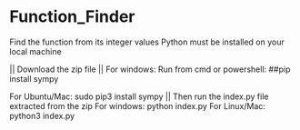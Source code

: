 # Function_Finder
Find the function from its integer values
Python must be installed on your local machine

|| Download the zip file
|| For windows:
   Run from cmd or powershell:
   ##pip install sympy
   
   For Ubuntu/Mac:
   sudo pip3 install sympy
|| Then run the index.py file extracted from the zip
   For windows:
    python index.py
   For Linux/Mac:
    python3 index.py
    
